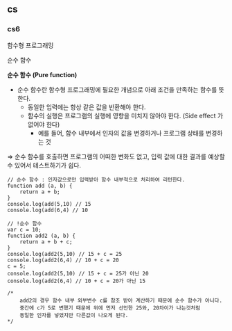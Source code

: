 ## cs

### cs6

함수형 프로그래밍

순수 함수

**순수 함수 (Pure function)**

- 순수 함수란 함수형 프로그래밍에 필요한 개념으로 아래 조건을 만족하는 함수를 뜻한다.
    - 동일한 입력에는 항상 같은 값을 반환해야 한다.
    - 함수의 실행은 프로그램의 실행에 영향을 미치지 않아야 한다. (Side effect 가 없어야 한다)
        - 예를 들어, 함수 내부에서 인자의 값을 변경하거나 프로그램 상태를 변경하는 것

⇒ 순수 함수를 호출하면 프로그램의 어떠한 변화도 없고, 입력 값에 대한 결과를 예상할수 있어서 테스트하기가 쉽다.

    // 순수 함수 : 인자값으로만 입력받아 함수 내부적으로 처리하여 리턴한다.
    function add (a, b) {
    	return a + b;
    }
    console.log(add(5,10) // 15
    console.log(add(6,4) // 10
    
    // !순수 함수
    var c = 10;
    function add2 (a, b) {
    	return a + b + c;
    }
    console.log(add2(5,10) // 15 + c = 25
    console.log(add2(6,4) // 10 + c = 20
    c = 5;
    console.log(add2(5,10) // 15 + c = 25가 아닌 20
    console.log(add2(6,4) // 10 + c = 20가 아닌 15
    
    /*
    	add2의 경우 함수 내부 외부변수 c를 참조 받아 계산하기 때문에 순수 함수가 아니다.
    	중간에 c가 5로 변했기 때문에 위에 먼저 선언한 25와, 20차이가 나는것처럼
    	동일한 인자를 넣었지만 다른값이 나오게 된다. 
    */
